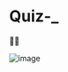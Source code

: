 # Quiz-_

🤔🤔

![image](https://user-images.githubusercontent.com/104692252/228499967-a83f159d-c4df-4366-a241-43ab11722b8b.png)
